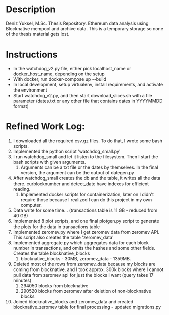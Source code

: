 # Description

Deniz Yuksel, M.Sc. Thesis Repository. Ethereum data analysis using Blocknative mempool and archive data. This is a temporary storage so none of the thesis material gets lost.

# Instructions

* In the watchdog_v2.py file, either pick localhost_name or docker_host_name, depending on the setup
* With docker, run docker-compose up --build
* In local development, setup virtualenv, install requirements, and activate the environment
* Start watchdog_v2.py, and then start download_slices.sh with a file parameter (dates.txt or any other file that contains dates in YYYYMMDD format)


# Refined Work Log:

1. I downloaded all the required csv.gz files. To do that, I wrote some bash scripts.
2. Implemented the python script 'watchdog_small.py'
3. I run watchdog_small and let it listen to the filesystem. Then I start the bash scripts with given arguments.
   1. Arguments can be a txt file or the dates by themselves. In the final version, the argument can be the output of dategen.py
4. After watchdog_small creates the db and the table, it writes all the data there. curblocknumber and detect_date have indexes for efficient reading.
   1. Implemented docker scripts for containerization, later on I didn't require those because I realized I can do this project in my own computer.
5. Data write for some time... (transactions table is 11 GB - reduced from 40 GB)
6. Implemented 8 plot scripts, and one final plotgen.py script to generate the plots for the data in transactions table
7. Implemented zeromev.py where I get zeromev data from zeromev API. This script also creates the table 'zeromev_data'
8. Implemented aggregate.py which aggregates data for each block number in transactions, and omits the hashes and some other fields. Creates the table blocknative_blocks
   1. blocknative_blocks - 30MB, zeromev_data - 1359MB.
9. Deleted most of the rows from zeromev_data because my blocks are coming from blocknative, and I took approx. 300k blocks where I cannot pull data from zeromev api for just the blocks I want (query takes 17 minutes)
   1. 294050 blocks from blocknative
   2. 290520 blocks from zeromev after deletion of non-blocknative blocks
10. Joined blocknative_blocks and zeromev_data and created blocknative_zeromev table for final processing - updated migrations.py
